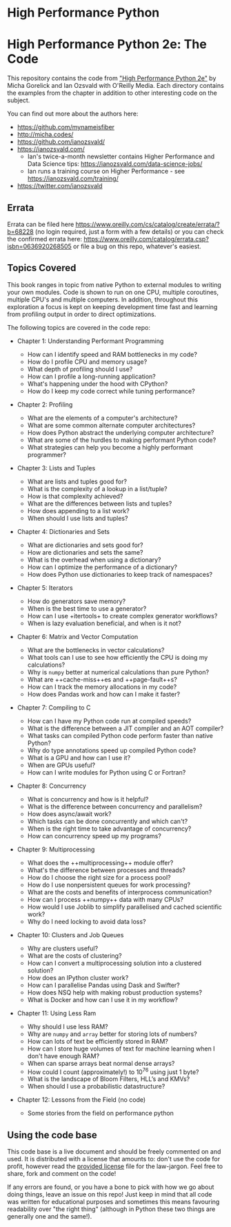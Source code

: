 # High Performance Python






High Performance Python 2e: The Code
=================================

This repository contains the code from ["High Performance
Python 2e"](http://shop.oreilly.com/product/0636920268505.do) by Micha Gorelick
and Ian Ozsvald with O'Reilly Media.  Each directory contains the examples from
the chapter in addition to other interesting code on the subject.

You can find out more about the authors here:

* https://github.com/mynameisfiber
* http://micha.codes/
* https://github.com/ianozsvald/
* https://ianozsvald.com/
  * Ian's twice-a-month newsletter contains Higher Performance and Data Science tips: https://ianozsvald.com/data-science-jobs/
  * Ian runs a training course on Higher Performance - see https://ianozsvald.com/training/
* https://twitter.com/ianozsvald

Errata
------

Errata can be filed here https://www.oreilly.com/cs/catalog/create/errata/?b=68228 (no login required, just a form with a few details) or you can check the confirmed errata here: https://www.oreilly.com/catalog/errata.csp?isbn=0636920268505 or file a bug on this repo, whatever's easiest.


Topics Covered
--------------

This book ranges in topic from native Python to external modules to writing your
own modules.  Code is shown to run on one CPU, multiple coroutines, multiple
CPU's and multiple computers.  In addition, throughout this exploration a focus
is kept on keeping development time fast and learning from profiling output in
order to direct optimizations.

The following topics are covered in the code repo:


- Chapter 1: Understanding Performant Programming
    * How can I identify speed and RAM bottlenecks in my code?
    * How do I profile CPU and memory usage?
    * What depth of profiling should I use?
    * How can I profile a long-running application?
    * What's happening under the hood with CPython?
    * How do I keep my code correct while tuning performance?

- Chapter 2: Profiling
    * What are the elements of a computer's architecture?
    * What are some common alternate computer architectures?
    * How does Python abstract the underlying computer architecture?
    * What are some of the hurdles to making performant Python code?
    * What strategies can help you become a highly performant programmer?

- Chapter 3: Lists and Tuples
    * What are lists and tuples good for?
    * What is the complexity of a lookup in a list/tuple?
    * How is that complexity achieved?
    * What are the differences between lists and tuples?
    * How does appending to a list work?
    * When should I use lists and tuples?

- Chapter 4: Dictionaries and Sets
    * What are dictionaries and sets good for?
    * How are dictionaries and sets the same?
    * What is the overhead when using a dictionary?
    * How can I optimize the performance of a dictionary?
    * How does Python use dictionaries to keep track of namespaces?

- Chapter 5: Iterators
    * How do generators save memory?
    * When is the best time to use a generator?
    * How can I use +itertools+ to create complex generator workflows?
    * When is lazy evaluation beneficial, and when is it not?

- Chapter 6: Matrix and Vector Computation
    * What are the bottlenecks in vector calculations?
    * What tools can I use to see how efficiently the CPU is doing my calculations?
    * Why is `numpy` better at numerical calculations than pure Python?
    * What are ++cache-miss++es and ++page-fault++s?
    * How can I track the memory allocations in my code?
    * How does Pandas work and how can I make it faster?

- Chapter 7: Compiling to C
    * How can I have my Python code run at compiled speeds?
    * What is the difference between a JIT compiler and an AOT compiler?
    * What tasks can compiled Python code perform faster than native Python?
    * Why do type annotations speed up compiled Python code?
    * What is a GPU and how can I use it?
    * When are GPUs useful?
    * How can I write modules for Python using C or Fortran?

- Chapter 8: Concurrency
    * What is concurrency and how is it helpful?
    * What is the difference between concurrency and parallelism?
    * How does async/await work?
    * Which tasks can be done concurrently and which can't?
    * When is the right time to take advantage of concurrency?
    * How can concurrency speed up my programs?

- Chapter 9: Multiprocessing
    * What does the ++multiprocessing++ module offer?
    * What's the difference between processes and threads?
    * How do I choose the right size for a process pool?
    * How do I use nonpersistent queues for work processing?
    * What are the costs and benefits of interprocess communication?
    * How can I process ++numpy++ data with many CPUs?
    * How would I use Joblib to simplify parallelised and cached scientific work?
    * Why do I need locking to avoid data loss?

- Chapter 10: Clusters and Job Queues
    * Why are clusters useful? 
    * What are the costs of clustering?
    * How can I convert a multiprocessing solution into a clustered solution?
    * How does an IPython cluster work?
    * How can I parallelise Pandas using Dask and Swifter?
    * How does NSQ help with making robust production systems?
    * What is Docker and how can I use it in my workflow?

- Chapter 11: Using Less Ram
    * Why should I use less RAM?
    * Why are `numpy` and `array` better for storing lots of numbers?
    * How can lots of text be efficiently stored in RAM?
    * How can I store huge volumes of text for machine learning when I don't have enough RAM?
    * When can sparse arrays beat normal dense arrays? 
    * How could I count (approximately!) to 10<sup>76</sup> using just 1 byte?
    * What is the landscape of Bloom Filters, HLL’s and KMVs?
    * When should I use a probabilistic datastructure?

- Chapter 12: Lessons from the Field (no code)
    * Some stories from the field on performance python


Using the code base
-------------------

This code base is a live document and should be freely commented on and used.
It is distributed with a license that amounts to: don't use the code for
profit, however read the [provided license](LICENSE.md) file for the
law-jargon.  Feel free to share, fork and comment on the code!

If any errors are found, or you have a bone to pick with how we go about doing
things, leave an issue on this repo!  Just keep in mind that all code was
written for educational purposes and sometimes this means favouring readability
over "the right thing" (although in Python these two things are generally one
and the same!).

